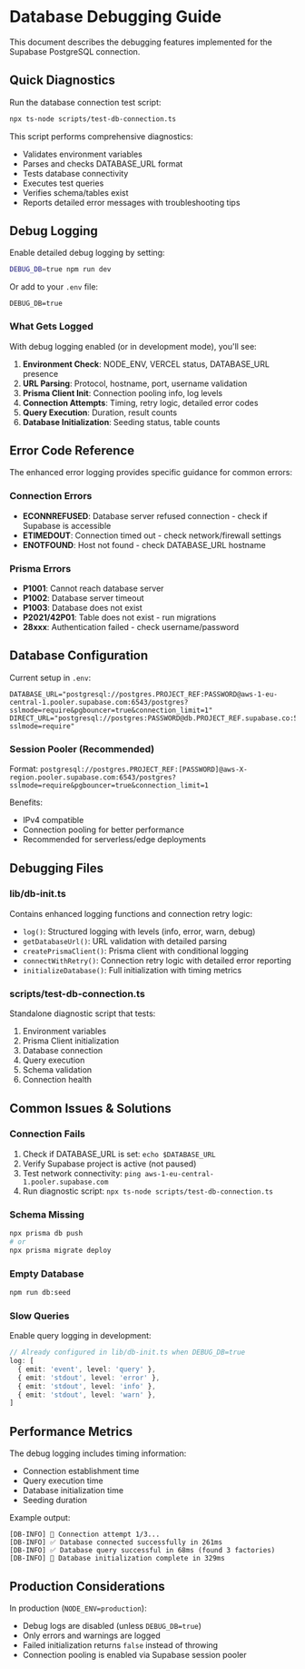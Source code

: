 # Database Debugging Guide

This document describes the debugging features implemented for the Supabase PostgreSQL connection.

## Quick Diagnostics

Run the database connection test script:

```bash
npx ts-node scripts/test-db-connection.ts
```

This script performs comprehensive diagnostics:
- Validates environment variables
- Parses and checks DATABASE_URL format
- Tests database connectivity
- Executes test queries
- Verifies schema/tables exist
- Reports detailed error messages with troubleshooting tips

## Debug Logging

Enable detailed debug logging by setting:

```bash
DEBUG_DB=true npm run dev
```

Or add to your `.env` file:
```
DEBUG_DB=true
```

### What Gets Logged

With debug logging enabled (or in development mode), you'll see:

1. **Environment Check**: NODE_ENV, VERCEL status, DATABASE_URL presence
2. **URL Parsing**: Protocol, hostname, port, username validation
3. **Prisma Client Init**: Connection pooling info, log levels
4. **Connection Attempts**: Timing, retry logic, detailed error codes
5. **Query Execution**: Duration, result counts
6. **Database Initialization**: Seeding status, table counts

## Error Code Reference

The enhanced error logging provides specific guidance for common errors:

### Connection Errors

- **ECONNREFUSED**: Database server refused connection - check if Supabase is accessible
- **ETIMEDOUT**: Connection timed out - check network/firewall settings
- **ENOTFOUND**: Host not found - check DATABASE_URL hostname

### Prisma Errors

- **P1001**: Cannot reach database server
- **P1002**: Database server timeout
- **P1003**: Database does not exist
- **P2021/42P01**: Table does not exist - run migrations
- **28xxx**: Authentication failed - check username/password

## Database Configuration

Current setup in `.env`:

```
DATABASE_URL="postgresql://postgres.PROJECT_REF:PASSWORD@aws-1-eu-central-1.pooler.supabase.com:6543/postgres?sslmode=require&pgbouncer=true&connection_limit=1"
DIRECT_URL="postgresql://postgres:PASSWORD@db.PROJECT_REF.supabase.co:5432/postgres?sslmode=require"
```

### Session Pooler (Recommended)

Format: `postgresql://postgres.PROJECT_REF:[PASSWORD]@aws-X-region.pooler.supabase.com:6543/postgres?sslmode=require&pgbouncer=true&connection_limit=1`

Benefits:
- IPv4 compatible
- Connection pooling for better performance
- Recommended for serverless/edge deployments

## Debugging Files

### lib/db-init.ts

Contains enhanced logging functions and connection retry logic:
- `log()`: Structured logging with levels (info, error, warn, debug)
- `getDatabaseUrl()`: URL validation with detailed parsing
- `createPrismaClient()`: Prisma client with conditional logging
- `connectWithRetry()`: Connection retry logic with detailed error reporting
- `initializeDatabase()`: Full initialization with timing metrics

### scripts/test-db-connection.ts

Standalone diagnostic script that tests:
1. Environment variables
2. Prisma Client initialization
3. Database connection
4. Query execution
5. Schema validation
6. Connection health

## Common Issues & Solutions

### Connection Fails

1. Check if DATABASE_URL is set: `echo $DATABASE_URL`
2. Verify Supabase project is active (not paused)
3. Test network connectivity: `ping aws-1-eu-central-1.pooler.supabase.com`
4. Run diagnostic script: `npx ts-node scripts/test-db-connection.ts`

### Schema Missing

```bash
npx prisma db push
# or
npx prisma migrate deploy
```

### Empty Database

```bash
npm run db:seed
```

### Slow Queries

Enable query logging in development:
```typescript
// Already configured in lib/db-init.ts when DEBUG_DB=true
log: [
  { emit: 'event', level: 'query' },
  { emit: 'stdout', level: 'error' },
  { emit: 'stdout', level: 'info' },
  { emit: 'stdout', level: 'warn' },
]
```

## Performance Metrics

The debug logging includes timing information:
- Connection establishment time
- Query execution time
- Database initialization time
- Seeding duration

Example output:
```
[DB-INFO] 🔌 Connection attempt 1/3...
[DB-INFO] ✅ Database connected successfully in 261ms
[DB-INFO] ✅ Database query successful in 68ms (found 3 factories)
[DB-INFO] 🎉 Database initialization complete in 329ms
```

## Production Considerations

In production (`NODE_ENV=production`):
- Debug logs are disabled (unless `DEBUG_DB=true`)
- Only errors and warnings are logged
- Failed initialization returns `false` instead of throwing
- Connection pooling is enabled via Supabase session pooler
